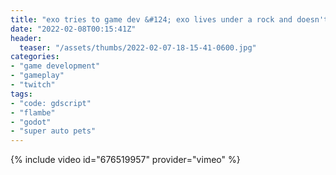 ```yaml
---
title: "exo tries to game dev &#124; exo lives under a rock and doesn't movie"
date: "2022-02-08T00:15:41Z"
header:
  teaser: "/assets/thumbs/2022-02-07-18-15-41-0600.jpg"
categories:
- "game development"
- "gameplay"
- "twitch"
tags:
- "code: gdscript"
- "flambe"
- "godot"
- "super auto pets"
---
```

{% include video id="676519957" provider="vimeo" %}
